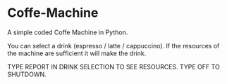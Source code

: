 # Coffe-Machine
A simple coded Coffe Machine in Python.

You can select a drink (espresso / latte / cappuccino). If the resources of the machine are sufficient it will make the drink.

TYPE REPORT IN DRINK SELECTION TO SEE RESOURCES.
TYPE OFF TO SHUTDOWN.
